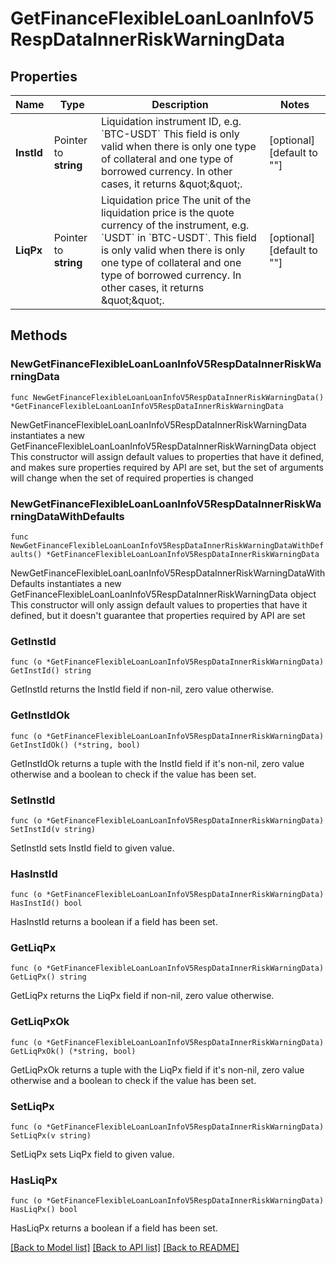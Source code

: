 # GetFinanceFlexibleLoanLoanInfoV5RespDataInnerRiskWarningData

## Properties

Name | Type | Description | Notes
------------ | ------------- | ------------- | -------------
**InstId** | Pointer to **string** | Liquidation instrument ID, e.g. &#x60;BTC-USDT&#x60;  This field is only valid when there is only one type of collateral and one type of borrowed currency. In other cases, it returns \&quot;\&quot;. | [optional] [default to ""]
**LiqPx** | Pointer to **string** | Liquidation price  The unit of the liquidation price is the quote currency of the instrument, e.g. &#x60;USDT&#x60; in &#x60;BTC-USDT&#x60;.  This field is only valid when there is only one type of collateral and one type of borrowed currency. In other cases, it returns \&quot;\&quot;. | [optional] [default to ""]

## Methods

### NewGetFinanceFlexibleLoanLoanInfoV5RespDataInnerRiskWarningData

`func NewGetFinanceFlexibleLoanLoanInfoV5RespDataInnerRiskWarningData() *GetFinanceFlexibleLoanLoanInfoV5RespDataInnerRiskWarningData`

NewGetFinanceFlexibleLoanLoanInfoV5RespDataInnerRiskWarningData instantiates a new GetFinanceFlexibleLoanLoanInfoV5RespDataInnerRiskWarningData object
This constructor will assign default values to properties that have it defined,
and makes sure properties required by API are set, but the set of arguments
will change when the set of required properties is changed

### NewGetFinanceFlexibleLoanLoanInfoV5RespDataInnerRiskWarningDataWithDefaults

`func NewGetFinanceFlexibleLoanLoanInfoV5RespDataInnerRiskWarningDataWithDefaults() *GetFinanceFlexibleLoanLoanInfoV5RespDataInnerRiskWarningData`

NewGetFinanceFlexibleLoanLoanInfoV5RespDataInnerRiskWarningDataWithDefaults instantiates a new GetFinanceFlexibleLoanLoanInfoV5RespDataInnerRiskWarningData object
This constructor will only assign default values to properties that have it defined,
but it doesn't guarantee that properties required by API are set

### GetInstId

`func (o *GetFinanceFlexibleLoanLoanInfoV5RespDataInnerRiskWarningData) GetInstId() string`

GetInstId returns the InstId field if non-nil, zero value otherwise.

### GetInstIdOk

`func (o *GetFinanceFlexibleLoanLoanInfoV5RespDataInnerRiskWarningData) GetInstIdOk() (*string, bool)`

GetInstIdOk returns a tuple with the InstId field if it's non-nil, zero value otherwise
and a boolean to check if the value has been set.

### SetInstId

`func (o *GetFinanceFlexibleLoanLoanInfoV5RespDataInnerRiskWarningData) SetInstId(v string)`

SetInstId sets InstId field to given value.

### HasInstId

`func (o *GetFinanceFlexibleLoanLoanInfoV5RespDataInnerRiskWarningData) HasInstId() bool`

HasInstId returns a boolean if a field has been set.

### GetLiqPx

`func (o *GetFinanceFlexibleLoanLoanInfoV5RespDataInnerRiskWarningData) GetLiqPx() string`

GetLiqPx returns the LiqPx field if non-nil, zero value otherwise.

### GetLiqPxOk

`func (o *GetFinanceFlexibleLoanLoanInfoV5RespDataInnerRiskWarningData) GetLiqPxOk() (*string, bool)`

GetLiqPxOk returns a tuple with the LiqPx field if it's non-nil, zero value otherwise
and a boolean to check if the value has been set.

### SetLiqPx

`func (o *GetFinanceFlexibleLoanLoanInfoV5RespDataInnerRiskWarningData) SetLiqPx(v string)`

SetLiqPx sets LiqPx field to given value.

### HasLiqPx

`func (o *GetFinanceFlexibleLoanLoanInfoV5RespDataInnerRiskWarningData) HasLiqPx() bool`

HasLiqPx returns a boolean if a field has been set.


[[Back to Model list]](../README.md#documentation-for-models) [[Back to API list]](../README.md#documentation-for-api-endpoints) [[Back to README]](../README.md)



